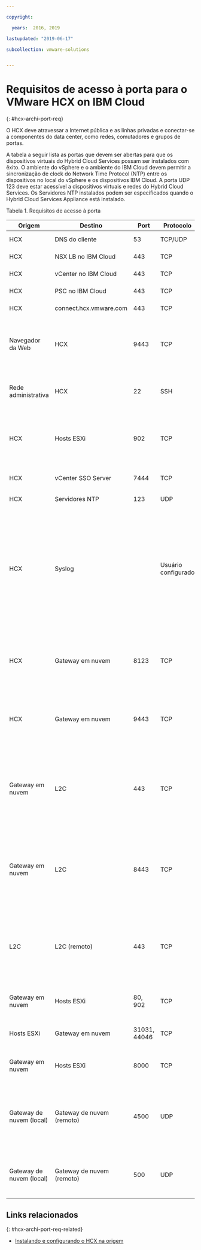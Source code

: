 ```yaml
---

copyright:

  years:  2016, 2019

lastupdated: "2019-06-17"

subcollection: vmware-solutions


---
```

# Requisitos de acesso à porta para o VMware HCX on IBM Cloud
{: #hcx-archi-port-req}

O HCX deve atravessar a Internet pública e as linhas privadas e conectar-se a componentes do data center, como redes, comutadores e grupos de portas.

A tabela a seguir lista as portas que devem ser abertas para que os dispositivos virtuais do Hybrid Cloud Services possam ser instalados com êxito. O ambiente do vSphere e o ambiente do IBM Cloud devem permitir a sincronização de clock do Network Time Protocol (NTP) entre os dispositivos no local do vSphere e os dispositivos IBM Cloud. A porta UDP 123 deve estar acessível a dispositivos virtuais e redes do Hybrid Cloud Services. Os Servidores NTP instalados podem ser especificados quando o Hybrid Cloud Services Appliance está instalado.

Tabela 1. Requisitos de acesso à porta

| Origem | Destino       | Port | Protocolo | Propósito         | Serviços |
|--------|--------------|------|----------|-----------------|----------|
| HCX    | DNS do cliente | 53   | TCP/UDP  | Resolução de Nome | DNS      |
| HCX    | NSX LB no IBM Cloud | 443 | TCP | Serviço de registro | HTTPS |
| HCX    | vCenter no IBM Cloud | 443 | TCP | Serviço REST do HCX | HTTPS |
| HCX    | PSC no IBM Cloud | 443 | TCP | Serviço REST do HCX | HTTPS |
| HCX    | connect.hcx.vmware.com | 443 | TCP | Serviço de registro | HTTPS |
| Navegador da Web | HCX | 9443 | TCP | HCX Virtual Appliance Management Interface para configuração do sistema HCX | HTTPS |
| Rede administrativa | HCX | 22 | SSH | Acesso SSH do administrador para o Hybrid Cloud Services | SSH |
| HCX | Hosts ESXi | 902 | TCP | Enviar instruções de gerenciamento e fornecimento de HCX para Hosts ESXi no IBM Cloud. | Interno |
| HCX | vCenter SSO Server | 7444 | TCP | vSphere Lookup Service |  |
| HCX | Servidores NTP | 123 | UDP | Sincronização de | |
| HCX | Syslog |   | Usuário configurado | Conexão entre o HCX (o cliente) e o servidor Syslog. Os valores para a porta Syslog e o protocolo são especificados no vSphere Web Client. Por exemplo, a porta 514 para o protocolo UDP. | |
| HCX | Gateway em nuvem | 8123 | TCP | Enviar instruções de serviço de replicação baseada em host para o Hybrid Cloud Gateway. | HTTP |
| HCX | Gateway em nuvem | 9443 | TCP | Enviar instruções de gerenciamento para o Hybrid Cloud Gateway local usando a API de REST. | HTTP</br>HTTPS |
| Gateway em nuvem | L2C | 443 | TCP | Enviar instruções de gerenciamento do Cloud Gateway para o L2C quando o L2C usa o mesmo caminho que o Hybrid Cloud Gateway. | HTTP</br>HTTPS |
| Gateway em nuvem | L2C | 8443 | TCP | Instruções de gerenciamento bidirecional do Cloud Gateway para o L2C, quando o L2C usa um caminho de dados alternativo. | HTTP</br>HTTPS |
| L2C | L2C (remoto) | 443 | TCP | Instruções de gerenciamento bidirecional do Cloud Gateway para o L2C, quando o L2C usa um caminho de dados alternativo. | HTTP</br>HTTPS |
| Gateway em nuvem | Hosts ESXi | 80, 902  | TCP | Gerenciamento e implementação do OVF | Interno |
| Hosts ESXi | Gateway em nuvem | 31031, 44046 | TCP | Tráfego de replicação baseado em host interno | Interno |
| Gateway em nuvem | Hosts ESXi | 8000  | TCP | vMotion (zero de migração de tempo de inatividade) |  |
| Gateway de nuvem (local) | Gateway de nuvem</br>(remoto) | 4500  | UDP | Troca de chave da Internet (IKEv2) para encapsular cargas de trabalho para o túnel bidirecional | IPSEC |
| Gateway de nuvem (local) | Gateway de nuvem</br>(remoto) | 500  | UDP | Troca de chave da Internet (ISAKMP) para o túnel bidirecional | IPSEC |

## Links relacionados
{: #hcx-archi-port-req-related}

* [Instalando e configurando o HCX na origem](/docs/services/vmwaresolutions/archiref/hcx-archi?topic=vmware-solutions-hcx-archi-install-cfg-src)

